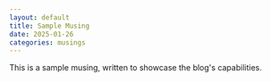 ```yaml
---
layout: default
title: Sample Musing
date: 2025-01-26
categories: musings
---
```


This is a sample musing, written to showcase the blog's capabilities.
